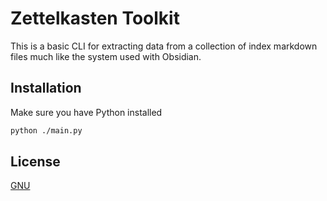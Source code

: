 # Zettelkasten Toolkit

This is a basic CLI for extracting data from a collection of index markdown files much like the system used with Obsidian.

## Installation

Make sure you have Python installed

```bash
python ./main.py
```

## License

[GNU](https://www.gnu.org/licenses/gpl-3.0.en.html)
